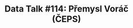---
title: "Data Talk #114: Přemysl Voráč (ČEPS)"
description: "Přemysl ze společnosti ČEPS popisuje využití dat a analýz při správě přenosové soustavy elektrické energie."
language: "cs"
pubDate: 2024-11-21
podcastUrl: "https://www.buzzsprout.com/2034779/episodes/16104922"
role: "host"
--- 